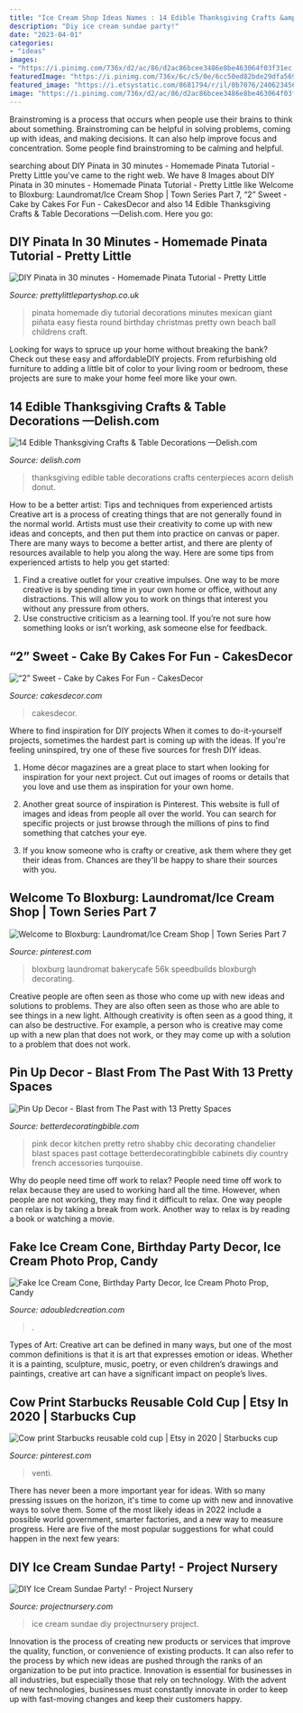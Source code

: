 ```yaml
---
title: "Ice Cream Shop Ideas Names : 14 Edible Thanksgiving Crafts &amp; Table Decorations —delish.com"
description: "Diy ice cream sundae party!"
date: "2023-04-01"
categories:
- "ideas"
images:
- "https://i.pinimg.com/736x/d2/ac/86/d2ac86bcee3486e8be463064f03f31ec.jpg"
featuredImage: "https://i.pinimg.com/736x/6c/c5/0e/6cc50ed82bde29dfa5695314eec35f4b.jpg"
featured_image: "https://i.etsystatic.com/8681794/r/il/0b7076/2406234560/il_fullxfull.2406234560_dc7h.jpg"
image: "https://i.pinimg.com/736x/d2/ac/86/d2ac86bcee3486e8be463064f03f31ec.jpg"
---
```



Brainstroming is a process that occurs when people use their brains to think about something. Brainstroming can be helpful in solving problems, coming up with ideas, and making decisions. It can also help improve focus and concentration. Some people find brainstroming to be calming and helpful.

	

		
searching about DIY Pinata in 30 minutes - Homemade Pinata Tutorial - Pretty Little you've came to the right web. We have 8 Images about DIY Pinata in 30 minutes - Homemade Pinata Tutorial - Pretty Little like Welcome to Bloxburg: Laundromat/Ice Cream Shop | Town Series Part 7, “2” Sweet - Cake by Cakes For Fun - CakesDecor and also 14 Edible Thanksgiving Crafts &amp; Table Decorations —Delish.com. Here you go:
		
    
## DIY Pinata In 30 Minutes - Homemade Pinata Tutorial - Pretty Little

<img loading=lazy src="https://cdn.shopify.com/s/files/1/0197/8160/files/Easy_make_Pinata_1024x1024.jpg?7613" onerror="this.onerror=null;this.src='https://tse4.mm.bing.net/th?id=OIP.lmhlVeUO2WA8F0kICu0FDQHaLH&amp;pid=15.1';" alt="DIY Pinata in 30 minutes - Homemade Pinata Tutorial - Pretty Little">

_Source: prettylittlepartyshop.co.uk_

>pinata homemade diy tutorial decorations minutes mexican giant piñata easy fiesta round birthday christmas pretty own beach ball childrens craft. 

	

Looking for ways to spruce up your home without breaking the bank? Check out these easy and affordableDIY projects. From refurbishing old furniture to adding a little bit of color to your living room or bedroom, these projects are sure to make your home feel more like your own.

    
## 14 Edible Thanksgiving Crafts &amp; Table Decorations —Delish.com

<img loading=lazy src="https://hips.hearstapps.com/del.h-cdn.co/assets/17/35/1600x800/landscape-1504276514-delish-acorn-donut-holes-still001.jpg?resize=1200:*" onerror="this.onerror=null;this.src='https://tse4.mm.bing.net/th?id=OIP.AAJMBa_O0ldeuz993BAC9QHaDt&amp;pid=15.1';" alt="14 Edible Thanksgiving Crafts &amp; Table Decorations —Delish.com">

_Source: delish.com_

>thanksgiving edible table decorations crafts centerpieces acorn delish donut. 

	

How to be a better artist: Tips and techniques from experienced artists
Creative art is a process of creating things that are not generally found in the normal world. Artists must use their creativity to come up with new ideas and concepts, and then put them into practice on canvas or paper. There are many ways to become a better artist, and there are plenty of resources available to help you along the way. Here are some tips from experienced artists to help you get started: 
1. Find a creative outlet for your creative impulses. One way to be more creative is by spending time in your own home or office, without any distractions. This will allow you to work on things that interest you without any pressure from others. 
2. Use constructive criticism as a learning tool. If you’re not sure how something looks or isn’t working, ask someone else for feedback.

    
## “2” Sweet - Cake By Cakes For Fun - CakesDecor

<img loading=lazy src="https://pic.cakesdecor.com/m/qi2upx5xzxxtwinryfsn.jpg" onerror="this.onerror=null;this.src='https://tse1.mm.bing.net/th?id=OIP.RS9h_PR8-xAksIUwRFDYCAHaK-&amp;pid=15.1';" alt="“2” Sweet - Cake by Cakes For Fun - CakesDecor">

_Source: cakesdecor.com_

>cakesdecor. 

	

Where to find inspiration for DIY projects
When it comes to do-it-yourself projects, sometimes the hardest part is coming up with the ideas. If you're feeling uninspired, try one of these five sources for fresh DIY ideas.
1. Home décor magazines are a great place to start when looking for inspiration for your next project. Cut out images of rooms or details that you love and use them as inspiration for your own home.

2. Another great source of inspiration is Pinterest. This website is full of images and ideas from people all over the world. You can search for specific projects or just browse through the millions of pins to find something that catches your eye.

3. If you know someone who is crafty or creative, ask them where they get their ideas from. Chances are they'll be happy to share their sources with you.


    
## Welcome To Bloxburg: Laundromat/Ice Cream Shop | Town Series Part 7

<img loading=lazy src="https://i.pinimg.com/736x/6c/c5/0e/6cc50ed82bde29dfa5695314eec35f4b.jpg" onerror="this.onerror=null;this.src='https://tse4.mm.bing.net/th?id=OIP.UDTOhg-KevHDa4rTt7CKUAHaFj&amp;pid=15.1';" alt="Welcome to Bloxburg: Laundromat/Ice Cream Shop | Town Series Part 7">

_Source: pinterest.com_

>bloxburg laundromat bakerycafe 56k speedbuilds bloxburgh decorating. 

	

Creative people are often seen as those who come up with new ideas and solutions to problems. They are also often seen as those who are able to see things in a new light. Although creativity is often seen as a good thing, it can also be destructive. For example, a person who is creative may come up with a new plan that does not work, or they may come up with a solution to a problem that does not work.

    
## Pin Up Decor - Blast From The Past With 13 Pretty Spaces

<img loading=lazy src="http://betterdecoratingbible.com/wp-content/uploads/2013/10/floral-pin-up-kitchen-retro-50s-style-pink-turqouise-blue-green-chandelier-chairs-better-decorating-bible-blog.jpg" onerror="this.onerror=null;this.src='https://tse2.mm.bing.net/th?id=OIP.uNkdjm18qGE0ZZGLMwYmvQHaKX&amp;pid=15.1';" alt="Pin Up Decor - Blast from The Past with 13 Pretty Spaces">

_Source: betterdecoratingbible.com_

>pink decor kitchen pretty retro shabby chic decorating chandelier blast spaces past cottage betterdecoratingbible cabinets diy country french accessories turqouise. 

	

Why do people need time off work to relax?
People need time off work to relax because they are used to working hard all the time. However, when people are not working, they may find it difficult to relax. One way people can relax is by taking a break from work. Another way to relax is by reading a book or watching a movie.

    
## Fake Ice Cream Cone, Birthday Party Decor, Ice Cream Photo Prop, Candy

<img loading=lazy src="https://i.etsystatic.com/8681794/r/il/0b7076/2406234560/il_fullxfull.2406234560_dc7h.jpg" onerror="this.onerror=null;this.src='https://tse4.mm.bing.net/th?id=OIP.hWKFq-NBaz-JnnpUPY3aRgHaJ4&amp;pid=15.1';" alt="Fake Ice Cream Cone, Birthday Party Decor, Ice Cream Photo Prop, Candy">

_Source: adoubledcreation.com_

>. 

	

Types of Art:
Creative art can be defined in many ways, but one of the most common definitions is that it is art that expresses emotion or ideas. Whether it is a painting, sculpture, music, poetry, or even children’s drawings and paintings, creative art can have a significant impact on people’s lives.

    
## Cow Print Starbucks Reusable Cold Cup | Etsy In 2020 | Starbucks Cup

<img loading=lazy src="https://i.pinimg.com/736x/d2/ac/86/d2ac86bcee3486e8be463064f03f31ec.jpg" onerror="this.onerror=null;this.src='https://tse2.mm.bing.net/th?id=OIP.UsH-Go8vsec1Cnlf-FdE6AHaJ3&amp;pid=15.1';" alt="Cow print Starbucks reusable cold cup | Etsy in 2020 | Starbucks cup">

_Source: pinterest.com_

>venti. 

	

There has never been a more important year for ideas. With so many pressing issues on the horizon, it's time to come up with new and innovative ways to solve them. Some of the most likely ideas in 2022 include a possible world government, smarter factories, and a new way to measure progress. Here are five of the most popular suggestions for what could happen in the next few years:

    
## DIY Ice Cream Sundae Party! - Project Nursery

<img loading=lazy src="http://projectnursery.com/wp-content/uploads/2013/01/IMG_04441.jpg" onerror="this.onerror=null;this.src='https://tse2.mm.bing.net/th?id=OIP.urCQkdq3NUDM00C9ZRA9FwHaLH&amp;pid=15.1';" alt="DIY Ice Cream Sundae Party! - Project Nursery">

_Source: projectnursery.com_

>ice cream sundae diy projectnursery project. 

	

Innovation is the process of creating new products or services that improve the quality, function, or convenience of existing products. It can also refer to the process by which new ideas are pushed through the ranks of an organization to be put into practice. Innovation is essential for businesses in all industries, but especially those that rely on technology. With the advent of new technologies, businesses must constantly innovate in order to keep up with fast-moving changes and keep their customers happy.

